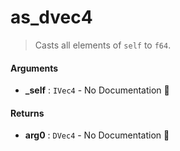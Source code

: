 # as\_dvec4

>  Casts all elements of `self` to `f64`.

#### Arguments

- **\_self** : `IVec4` \- No Documentation 🚧

#### Returns

- **arg0** : `DVec4` \- No Documentation 🚧